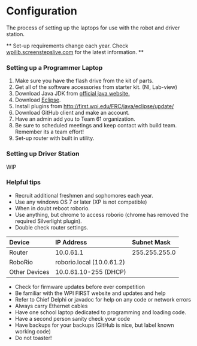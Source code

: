 # Configuration
The process of setting up the laptops for use with the robot and driver station.

** Set-up requirements change each year. Check [wpilib.screenstepslive.com](https://wpilib.screenstepslive.com/) for the latest information. **
### Setting up a Programmer Laptop

1. Make sure you have the flash drive from the kit of parts.
2. Get all of the software accessories from starter kit. (NI, Lab-view)
3. Download Java JDK from [official java website.](http://www.oracle.com/technetwork/java/javase/downloads/index.html)
4. Download [Eclipse](https://eclipse.org/).
5. Install plugins from http://first.wpi.edu/FRC/java/eclipse/update/
6. Download GitHub client and make an account.
7. Have an admin add you to Team 61 organization.
9. Be sure to scheduled meetings and keep contact with build team. Remember its a team effort!
10. Set-up router with built in utility.

### Setting up Driver Station
WIP

### Helpful tips

* Recruit additional freshmen and sophomores each year.
* Use any windows OS 7 or later (XP is not compatible)
* When in doubt reboot roborio.
* Use anything, but chrome to access roborio (chrome has removed the required Silverlight plugin).
* Double check router settings.

| Device         | IP Address     | Subnet Mask     |
| :------------- | :------------- | :-------------- |
| Router         | 10.0.61.1      | 255.255.255.0   |
| RoboRio        | roborio.local (10.0.61.2)        |
| Other Devices  | 10.0.61.10-255 (DHCP)            |


* Check for firmware updates before ever competition
* Be familiar with the WPI FIRST website and updates and help
* Refer to Chief Delphi or javadoc for help on any code or network errors
* Always carry Ethernet cables
* Have one school laptop dedicated to programming and loading code.
* Have a second person sanity check your code
* Have backups for your backups (GitHub is nice, but label known working code)
* Do not toaster!
